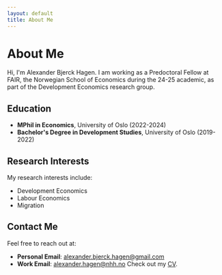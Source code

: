 ```yaml
---
layout: default
title: About Me
---
```


# About Me

Hi, I'm Alexander Bjerck Hagen. I am working as a Predoctoral Fellow at FAIR, the Norwegian School of Economics during the 24-25 academic, as part of the Development Economics research group.

## Education
- **MPhil in Economics**, University of Oslo (2022-2024)
- **Bachelor's Degree in Development Studies**, University of Oslo (2019-2022)

## Research Interests
My research interests include:
- Development Economics
- Labour Economics
- Migration

## Contact Me
Feel free to reach out at:
- **Personal Email**: alexander.bjerck.hagen@gmail.com
- **Work Email**: alexander.hagen@nhh.no
Check out my [CV](cv.pdf).
